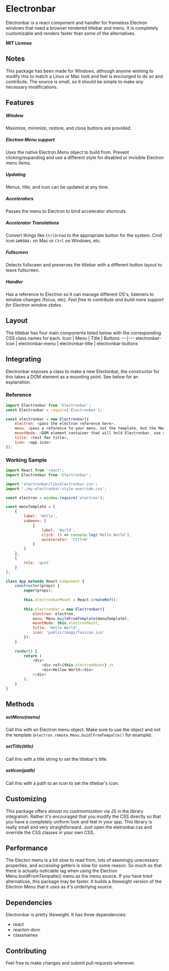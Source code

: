 # Electronbar

Electronbar is a react component and handler for frameless Electron windows that need a browser rendered titlebar and menu. It is completely customizable and renders faster than some of the alternatives.

**MIT License**


## Notes
This package has been made for Windows, although anyone wishing to modify this to match a Linux or Mac look and feel is encourged to do so and contribute. The source is small, so it should be simple to make any necessary modifications.


## Features

##### Window
Maximize, minimize, restore, and close buttons are provided.

##### Electron Menu support
Uses the native Electron.Menu object to build from. Prevent clicking/expanding and use a different style for disabled or invisible Electron menu items.

##### Updating
Menus, title, and icon can be updated at any time.

##### Accelerators
Passes the menu to Electron to bind accelerator shortcuts.

##### Accelerator Translations
Convert things like `CtrlOrCmd` to the appropriate button for the system. Cmd icon `&#8984;` on Mac or `Ctrl` on Windows, etc.

##### Fullscreen
Detects fullsceen and preserves the titlebar with a different button layout to leave fullscreen.

##### Handler
Has a reference to Electron so it can manage different OS's, listeners to window changes (focus, etc). *Feel free to contribute and build more support for Electron window states.*


## Layout
The titlebar has four main components listed below with the corresponding CSS class names for each.
Icon | Menu | Title | Buttons
---|---
electronbar-icon | electronbar-menu | electronbar-title | electronbar-buttons


## Integrating
Electronbar exposes a class to make a new Electonbar, the constructor for this takes a DOM element as a mounting point. See below for an explanation.

### Reference
```js
import Electronbar from 'Electronbar';
const Electronbar = require('Electronbar');

const electronbar = new Electronbar({
	electron: <pass the electron reference here>,
	menu: <pass a reference to your menu, not the template, but the Menu.buildFromTemplate() object>,
	mountNode: <DOM element container that will hold Electronbar, use document.getElementById() or make a ref in React for this>,
	title: <text for title>,
	icon: <app icon>
});
```

### Working Sample
```js
import React from 'react';
import Electronbar from 'Electronbar';

import 'electronbar/lib/electronbar.css';
import './my-electronbar-style-override.css';

const electron = window.require('electron');

const menuTemplate = [
	{
		label: 'Hello',
		submenu: [
			{
				label: 'World',
				click: () => console.log('Hello World'),
				accelerator: 'Ctrl+H'
			}
		]
	},
	{
		role: 'quit'
	}
];

class App extends React.Component {
	constructor(props) {
		super(props);
		
		this.electronbarMount = React.createRef();
		
		this.electronbar = new Electronbar({
			electron: electron,
			menu: Menu.buildFromTemplate(menuTemplate),
			mountNode: this.electronMount,
			title: 'Hello World',
			icon: 'public/imags/favicon.ico'
		});
	}
	
	render() {
		return (
			<div>
				<div ref={this.electronMount} />
				<div>Hellow World</div>
			</div>
		);
	}
}
```

## Methods

##### setMenu(menu)
Call this with an Electron menu object. Make sure to use the object and not the template (`electron.remote.Menu.buidlFromTempalte()` for example).

##### setTitle(title)
Call this with a title string to set the titlebar's title.

##### setIcon(path)
Call this with a path to an icon to set the titlebar's icon.


## Customizing
This package offers almost no custmomization via JS in the library integration. Rather it's encouraged that you modify the CSS directly so that you have a completely uniform look and feel in your app. This library is really small and very straightforward. Just open the eletronbar.css and override the CSS classes in your own CSS.


## Performance
The Electon menu is a bit slow to read from, lots of seemingly unecessary properties, and accessing getters is slow for some reason.  So much so that there is actually noticable lag when using the Electron Menu.buidlFromTempalte() menu as the menu source.  If you have tried alternatices, this package may be faster.  It builds a liteweight version of the Electron Menu that it uses as it's underlying source.

## Dependencies
Electronbar is pretty liteweight. It has three dependencies:
- react
- reacton-dom
- classnames

## Contributing
Feel free to make changes and submit pull requests whenever.